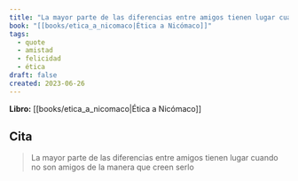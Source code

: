 ```yaml
---
title: "La mayor parte de las diferencias entre amigos tienen lugar cuando no son amigos..."
book: "[[books/etica_a_nicomaco|Ética a Nicómaco]]"
tags:
  - quote
  - amistad
  - felicidad
  - ética
draft: false
created: 2023-06-26
---
```


**Libro:** [[books/etica_a_nicomaco|Ética a Nicómaco]]

## Cita
> La mayor parte de las diferencias entre amigos tienen lugar cuando no son amigos de la manera que creen serlo
